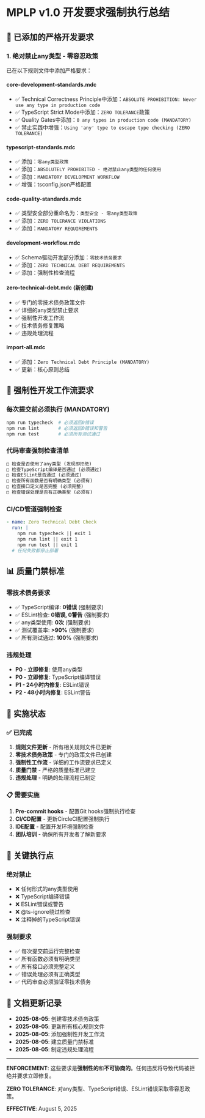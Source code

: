 # MPLP v1.0 开发要求强制执行总结

## 🚨 **已添加的严格开发要求**

### **1. 绝对禁止any类型 - 零容忍政策**

已在以下规则文件中添加严格要求：

#### **core-development-standards.mdc**
- ✅ Technical Correctness Principle中添加：`ABSOLUTE PROHIBITION: Never use any type in production code`
- ✅ TypeScript Strict Mode中添加：`ZERO TOLERANCE`政策
- ✅ Quality Gates中添加：`0 any types in production code (MANDATORY)`
- ✅ 禁止实践中增强：`Using 'any' type to escape type checking (ZERO TOLERANCE)`

#### **typescript-standards.mdc**
- ✅ 添加：`零any类型政策`
- ✅ 添加：`ABSOLUTELY PROHIBITED - 绝对禁止any类型的任何使用`
- ✅ 添加：`MANDATORY DEVELOPMENT WORKFLOW`
- ✅ 增强：tsconfig.json严格配置

#### **code-quality-standards.mdc**
- ✅ 类型安全部分重命名为：`类型安全 - 零any类型政策`
- ✅ 添加：`ZERO TOLERANCE VIOLATIONS`
- ✅ 添加：`MANDATORY REQUIREMENTS`

#### **development-workflow.mdc**
- ✅ Schema驱动开发部分添加：`零技术债务要求`
- ✅ 添加：`ZERO TECHNICAL DEBT REQUIREMENTS`
- ✅ 添加：强制性检查流程

#### **zero-technical-debt.mdc** (新创建)
- ✅ 专门的零技术债务政策文件
- ✅ 详细的any类型禁止要求
- ✅ 强制性开发工作流
- ✅ 技术债务修复策略
- ✅ 违规处理流程

#### **import-all.mdc**
- ✅ 添加：`Zero Technical Debt Principle (MANDATORY)`
- ✅ 更新：核心原则总结

## 🔧 **强制性开发工作流要求**

### **每次提交前必须执行 (MANDATORY)**
```bash
npm run typecheck  # 必须返回0错误
npm run lint       # 必须返回0错误和警告
npm run test       # 必须所有测试通过
```

### **代码审查强制检查清单**
```markdown
□ 检查是否使用了any类型 (发现即拒绝)
□ 检查TypeScript编译是否通过 (必须通过)
□ 检查ESLint是否通过 (必须通过)
□ 检查所有函数是否有明确类型 (必须有)
□ 检查接口定义是否完整 (必须完整)
□ 检查错误处理是否有正确类型 (必须有)
```

### **CI/CD管道强制检查**
```yaml
- name: Zero Technical Debt Check
  run: |
    npm run typecheck || exit 1
    npm run lint || exit 1
    npm run test || exit 1
  # 任何失败都停止部署
```

## 📊 **质量门禁标准**

### **零技术债务要求**
- ✅ TypeScript编译: **0错误** (强制要求)
- ✅ ESLint检查: **0错误, 0警告** (强制要求)
- ✅ any类型使用: **0次** (强制要求)
- ✅ 测试覆盖率: **>90%** (强制要求)
- ✅ 所有测试通过: **100%** (强制要求)

### **违规处理**
- **P0 - 立即修复**: 使用any类型
- **P0 - 立即修复**: TypeScript编译错误
- **P1 - 24小时内修复**: ESLint错误
- **P2 - 48小时内修复**: ESLint警告

## 🎯 **实施状态**

### **✅ 已完成**
1. **规则文件更新** - 所有相关规则文件已更新
2. **零技术债务政策** - 专门的政策文件已创建
3. **强制性工作流** - 详细的工作流要求已定义
4. **质量门禁** - 严格的质量标准已建立
5. **违规处理** - 明确的处理流程已制定

### **📋 需要实施**
1. **Pre-commit hooks** - 配置Git hooks强制执行检查
2. **CI/CD配置** - 更新CircleCI配置强制执行
3. **IDE配置** - 配置开发环境强制检查
4. **团队培训** - 确保所有开发者了解新要求

## 🚨 **关键执行点**

### **绝对禁止**
- ❌ 任何形式的any类型使用
- ❌ TypeScript编译错误
- ❌ ESLint错误或警告
- ❌ @ts-ignore绕过检查
- ❌ 注释掉的TypeScript错误

### **强制要求**
- ✅ 每次提交前运行完整检查
- ✅ 所有函数必须有明确类型
- ✅ 所有接口必须完整定义
- ✅ 错误处理必须有正确类型
- ✅ 代码审查必须验证零技术债务

## 📝 **文档更新记录**

- **2025-08-05**: 创建零技术债务政策
- **2025-08-05**: 更新所有核心规则文件
- **2025-08-05**: 添加强制性开发工作流
- **2025-08-05**: 建立质量门禁标准
- **2025-08-05**: 制定违规处理流程

---

**ENFORCEMENT**: 这些要求是**强制性的**和**不可协商的**。任何违反将导致代码被拒绝并要求立即修复。

**ZERO TOLERANCE**: 对any类型、TypeScript错误、ESLint错误采取零容忍政策。

**EFFECTIVE**: August 5, 2025
